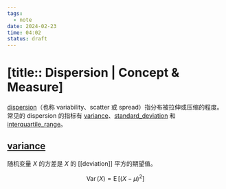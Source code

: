 ```yaml
---
tags:
  - note
date: 2024-02-23
time: 04:02
status: draft
---
```


# [title:: Dispersion | Concept & Measure]

[dispersion](dispersion)（也称 variability、scatter 或 spread）指分布被拉伸或压缩的程度。常见的 dispersion 的指标有 [variance](variance)、[standard_deviation](standard_deviation) 和 [interquartile_range](interquartile_range)。

## [variance](variance)

随机变量 $X$ 的方差是 $X$ 的 [[deviation]] 平方的期望值。

$$\displaystyle \operatorname {Var} (X)=\operatorname {E} \left[(X-\mu )^{2}\right]$$

## 